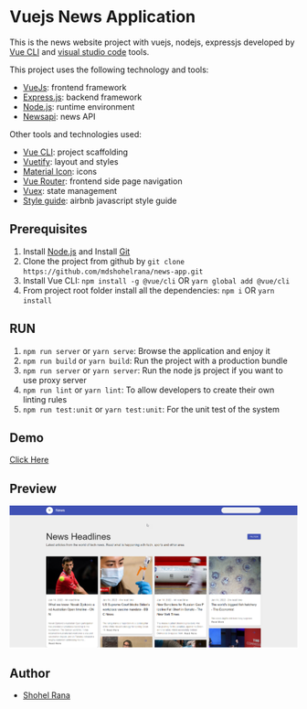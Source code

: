 # Vuejs News Application

This is the news website project with vuejs, nodejs, expressjs developed by [Vue CLI](https://cli.vuejs.org/) and [visual studio code](https://code.visualstudio.com/) tools.

This project uses the following technology and tools:
* [VueJs](https://vuejs.org/): frontend framework
* [Express.js](http://expressjs.com): backend framework
* [Node.js](https://nodejs.org): runtime environment
* [Newsapi](https://newsapi.org/): news API

Other tools and technologies used:
* [Vue CLI](https://cli.vuejs.org/): project scaffolding
* [Vuetify](https://vuetifyjs.com/en/): layout and styles
* [Material Icon](https://materialdesignicons.com/): icons
* [Vue Router](https://router.vuejs.org/): frontend side page navigation
* [Vuex](https://vuex.vuejs.org/): state management
* [Style guide](https://github.com/airbnb/javascript): airbnb javascript style guide

## Prerequisites
1. Install [Node.js](https://nodejs.org) and Install [Git](https://git-scm.com/downloads)
2. Clone the project from github by `git clone https://github.com/mdshohelrana/news-app.git`
3. Install Vue CLI: `npm install -g @vue/cli` OR `yarn global add @vue/cli`
4. From project root folder install all the dependencies: `npm i` OR `yarn install`

## RUN
1. `npm run server` or `yarn serve`: Browse the application and enjoy it
2. `npm run build` or `yarn build`: Run the project with a production bundle
3. `npm run server` or `yarn server`: Run the node js project if you want to use proxy server
4. `npm run lint` or `yarn lint`: To allow developers to create their own linting rules
5. `npm run test:unit` or `yarn test:unit`: For the unit test of the system

## Demo
[Click Here](https://manatal-news.netlify.app/)

## Preview
![Preview](https://raw.githubusercontent.com/mdshohelrana/news-app/main/demo.png "Preview")

## Author
* [Shohel Rana](https://github.com/mdshohelrana)
